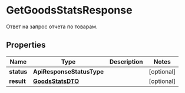 

# GetGoodsStatsResponse

Ответ на запрос отчета по товарам.

## Properties

| Name | Type | Description | Notes |
|------------ | ------------- | ------------- | -------------|
|**status** | **ApiResponseStatusType** |  |  [optional] |
|**result** | [**GoodsStatsDTO**](GoodsStatsDTO.md) |  |  [optional] |



